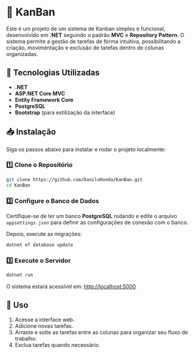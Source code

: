 ﻿# 📌 KanBan

Este é um projeto de um sistema de Kanban simples e funcional, desenvolvido em **.NET** seguindo o padrão **MVC** e **Repository Pattern**. O sistema permite a gestão de tarefas de forma intuitiva, possibilitando a criação, movimentação e exclusão de tarefas dentro de colunas organizadas.

## 🚀 Tecnologias Utilizadas

- **.NET**
- **ASP.NET Core MVC**
- **Entity Framework Core**
- **PostgreSQL**
- **Bootstrap** (para estilização da interface)

## 📥 Instalação

Siga os passos abaixo para instalar e rodar o projeto localmente:

### 1️⃣ Clone o Repositório
```bash
git clone https://github.com/DaniloHonda/KanBan.git
cd KanBan
```

### 2️⃣ Configure o Banco de Dados
Certifique-se de ter um banco **PostgreSQL** rodando e edite o arquivo `appsettings.json` para definir as configurações de conexão com o banco.

Depois, execute as migrações:
```bash
dotnet ef database update
```

### 3️⃣ Execute o Servidor
```bash
dotnet run
```

O sistema estará acessível em: [http://localhost:5000](http://localhost:5000)

## 📌 Uso

1. Acesse a interface web.
2. Adicione novas tarefas.
3. Arraste e solte as tarefas entre as colunas para organizar seu fluxo de trabalho.
4. Exclua tarefas quando necessário.

